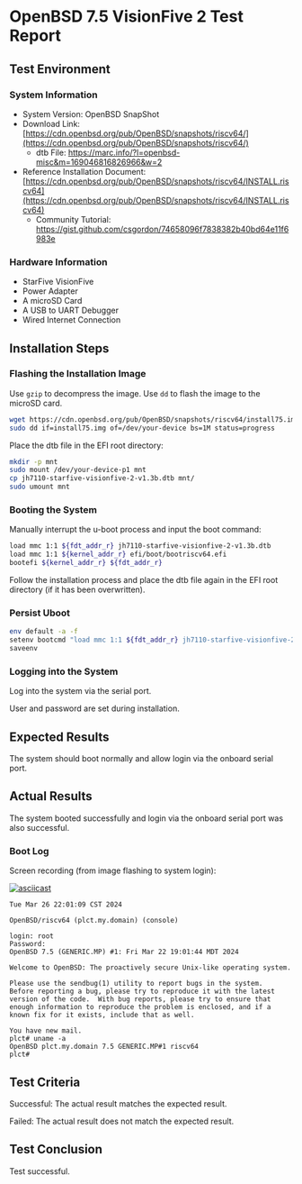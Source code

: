# OpenBSD 7.5 VisionFive 2 Test Report

## Test Environment

### System Information

- System Version: OpenBSD SnapShot
- Download Link: [https://cdn.openbsd.org/pub/OpenBSD/snapshots/riscv64/](https://cdn.openbsd.org/pub/OpenBSD/snapshots/riscv64/)
    - dtb File: https://marc.info/?l=openbsd-misc&m=169046816826966&w=2
- Reference Installation Document: [https://cdn.openbsd.org/pub/OpenBSD/snapshots/riscv64/INSTALL.riscv64](https://cdn.openbsd.org/pub/OpenBSD/snapshots/riscv64/INSTALL.riscv64)
    - Community Tutorial: https://gist.github.com/csgordon/74658096f7838382b40bd64e11f6983e

### Hardware Information

- StarFive VisionFive
- Power Adapter
- A microSD Card
- A USB to UART Debugger
- Wired Internet Connection

## Installation Steps

### Flashing the Installation Image

Use `gzip` to decompress the image.
Use `dd` to flash the image to the microSD card.

```bash
wget https://cdn.openbsd.org/pub/OpenBSD/snapshots/riscv64/install75.img
sudo dd if=install75.img of=/dev/your-device bs=1M status=progress
```

Place the dtb file in the EFI root directory:

```bash
mkdir -p mnt
sudo mount /dev/your-device-p1 mnt
cp jh7110-starfive-visionfive-2-v1.3b.dtb mnt/
sudo umount mnt
```

### Booting the System

Manually interrupt the u-boot process and input the boot command:
```bash
load mmc 1:1 ${fdt_addr_r} jh7110-starfive-visionfive-2-v1.3b.dtb
load mmc 1:1 ${kernel_addr_r} efi/boot/bootriscv64.efi
bootefi ${kernel_addr_r} ${fdt_addr_r}
```

Follow the installation process and place the dtb file again in the EFI root directory (if it has been overwritten).

### Persist Uboot

```bash
env default -a -f
setenv bootcmd "load mmc 1:1 ${fdt_addr_r} jh7110-starfive-visionfive-2-v1.3b.dtb; load mmc 1:1 ${kernel_addr_r} efi/boot/bootriscv64.efi; bootefi ${kernel_addr_r} ${fdt_addr_r}"
saveenv
```

### Logging into the System

Log into the system via the serial port.

User and password are set during installation.

## Expected Results

The system should boot normally and allow login via the onboard serial port.

## Actual Results

The system booted successfully and login via the onboard serial port was also successful.

### Boot Log

Screen recording (from image flashing to system login):

[![asciicast](https://asciinema.org/a/Cz0uvucqmbP1P0yzgZ2hnMbZY.svg)](https://asciinema.org/a/Cz0uvucqmbP1P0yzgZ2hnMbZY)

```log
Tue Mar 26 22:01:09 CST 2024

OpenBSD/riscv64 (plct.my.domain) (console)

login: root
Password:
OpenBSD 7.5 (GENERIC.MP) #1: Fri Mar 22 19:01:44 MDT 2024

Welcome to OpenBSD: The proactively secure Unix-like operating system.

Please use the sendbug(1) utility to report bugs in the system.
Before reporting a bug, please try to reproduce it with the latest
version of the code.  With bug reports, please try to ensure that
enough information to reproduce the problem is enclosed, and if a
known fix for it exists, include that as well.

You have new mail.
plct# uname -a
OpenBSD plct.my.domain 7.5 GENERIC.MP#1 riscv64
plct#             

```

## Test Criteria

Successful: The actual result matches the expected result.

Failed: The actual result does not match the expected result.

## Test Conclusion

Test successful.
